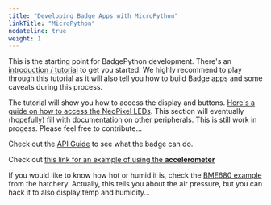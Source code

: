 ```yaml
---
title: "Developing Badge Apps with MicroPython"
linkTitle: "MicroPython"
nodateline: true
weight: 1
---
```


This is the starting point for BadgePython development. There's an
[introduction / tutorial](./introduction) to get you started. We 
highly recommend to play through this tutorial as it will also tell
you how to build Badge apps and some caveats during this process.

The tutorial will show you how to access the display and buttons.
[Here's a guide on how to access the NeoPixel LEDs](./neopixels).
This section will eventually (hopefully) fill with documentation
on other peripherals. This is still work in progess. Please feel
free to contribute...

Check out the [API
Guide](/docs/esp32-platform-firmware/esp32-app-development/api-reference/#badgeteam-platform-apis)
to see what the badge can do.

Check out [this link for an example of using the
**accelerometer**](https://gist.github.com/smunaut/2910d12ae19d1b8aec33a76a7a425b36)

If you would like to know how hot or humid it is, check the [BME680
example](https://mch2022.badge.team/files/4486) from the hatchery. Actually,
this tells you about the air pressure, but you can hack it to also display temp
and humidity...
